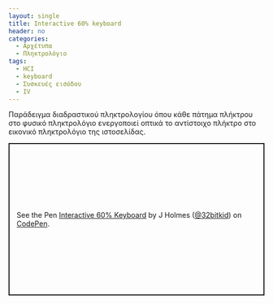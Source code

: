 ```yaml
---
layout: single
title: Interactive 60% keyboard
header: no
categories:
  - Αρχέτυπα
  - Πληκτρολόγιο
tags:
  - HCI
  - keyboard
  - Συσκευές εισόδου
  - IV
---
```


Παράδειγμα διαδραστικού πληκτρολογίου όπου κάθε πάτημα πλήκτρου στο φυσικό πληκτρολόγιο ενεργοποιεί οπτικά το αντίστοιχο πλήκτρο στο εικονικό πληκτρολόγιο της ιστοσελίδας.

<p class="codepen" data-height="300" data-default-tab="html,result" data-slug-hash="LKZzMR" data-pen-title="Interactive 60% Keyboard" data-user="32bitkid" style="height: 300px; box-sizing: border-box; display: flex; align-items: center; justify-content: center; border: 2px solid; margin: 1em 0; padding: 1em;">
  <span>See the Pen <a href="https://codepen.io/32bitkid/pen/LKZzMR">
  Interactive 60% Keyboard</a> by J Holmes (<a href="https://codepen.io/32bitkid">@32bitkid</a>)
  on <a href="https://codepen.io">CodePen</a>.</span>
</p>
<script async src="https://public.codepenassets.com/embed/index.js"></script>

